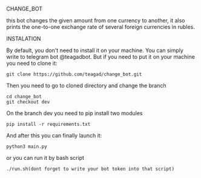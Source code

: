 CHANGE_BOT

this bot changes the given amount from one currency to another, 
it also prints the one-to-one exchange rate of several foreign currencies in rubles.

INSTALATION

By default, you don't need to install it on your machine. You can simply write to telegram bot @teagadbot. But if you need to put it on your machine you need to clone it:

    git clone https://github.com/teagad/change_bot.git

Then you need to go to cloned directory and change the branch

    cd change_bot
    git checkout dev

On the branch dev you need to pip install two modules

    pip install -r requirements.txt

And after this you can finally launch it:

    python3 main.py 

or you can run it by bash script

    ./run.sh(dont forget to write your bot token into that script)